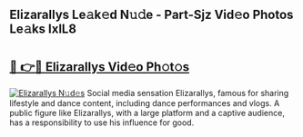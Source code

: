 ## Elizarallys Le𝚊k𝚎d N𝚞𝚍e - Part-Sjz Vid𝚎o Photos Le𝚊ks IxlL8

# <h2><a href="http://fbduur7.evod.top/?m=Elizarallys">🔗 👉🔴 Elizarallys Vid𝚎o Ph𝚘t𝚘s</a></h2>

[![Elizarallys N𝚞d𝚎s](https://i.imgur.com/8V9OHl7.gif)](http://fbduur7.evod.top/?m=Elizarallys)
Social media sensation Elizarallys, famous for sharing lifestyle and dance content, including dance performances and vlogs. A public figure like Elizarallys, with a large platform and a captive audience, has a responsibility to use his influence for good. 
